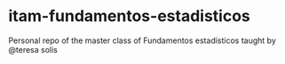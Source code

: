 # itam-fundamentos-estadisticos
Personal repo of the master class of Fundamentos estadísticos taught by @teresa solis
